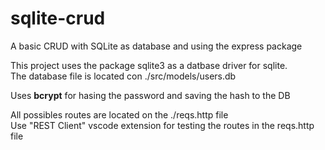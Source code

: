 # sqlite-crud
A basic CRUD with SQLite as database and using the express package

This project uses the package sqlite3 as a datbase driver for sqlite. </br>
The database file is located con ./src/models/users.db

Uses **bcrypt** for hasing the password and saving the hash to the DB<br>

All possibles routes are located on the ./reqs.http file<br>
Use "REST Client" vscode extension for testing the routes in the reqs.http file 
